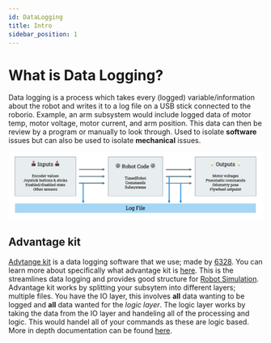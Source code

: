 ```yaml
---
id: DataLogging
title: Intro
sidebar_position: 1
---
```


# What is Data Logging?
Data logging is a process which takes every (logged) variable/information about the robot and writes it to a log file on a USB stick connected to the roborio.
Example, an arm subsystem would include logged data of motor temp, motor voltage, motor current, and arm position.
This data can then be review by a program or manually to look through. Used to isolate **software** issues but can also be used to isolate **mechanical** issues.

![Data Logging Image](./../../static/img/dataLoggingImage.png)

## Advantage kit
[Advtange kit](https://docs.advantagekit.org) is a data logging software that we use; made by [6328](https://www.thebluealliance.com/team/6328). You can learn more about specifically what advantage kit is [here](https://docs.advantagekit.org). This is the streamlines data logging and provides good structure for [Robot Simulation]("TODO//SIMULATION"). Advantage kit works by splitting your subsytem into different layers; multiple files. You have the IO layer, this involves **all** data wanting to be logged and **all** data wanted for the *logic layer*. The logic layer works by taking the data from the IO layer and handeling all of the processing and logic. This would handel all of your commands as these are logic based. More in depth documentation can be found [here](https://docs.advantagekit.org).